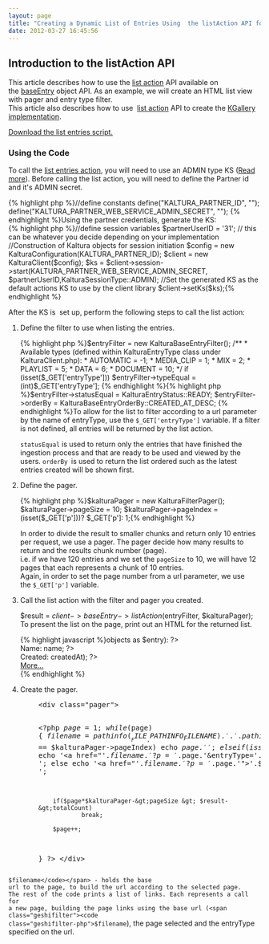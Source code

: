 ```yaml
---
layout: page
title: "Creating a Dynamic List of Entries Using  the listAction API for KGallery Implementation"
date: 2012-03-27 16:45:56
---
```


## Introduction to the listAction API

This article describes how to use the <a href="http://www.kaltura.com/api_v3/testmeDoc/?service=baseentry&action=list" class="bb-url">list action</a> API available on the <a href="http://www.kaltura.com/api_v3/testmeDoc/?service=baseentry" class="bb-url">baseEntry</a> object API. As an example, we will create an HTML list view with pager and entry type filter.  
This article also describes how to use  <a href="http://www.kaltura.com/api_v3/testmeDoc/?service=baseentry&action=list" class="bb-url">list action</a> API to create the <a href="http://knowledge.kaltura.com/kgallery-kaltura-video-gallery" class="bb-url">KGallery implementation</a>.

<a href="http://knowledge.kaltura.com/sites/default/files/list-entries-script.zip" class="bb-url">Download the list entries script.</a>

### Using the Code

To call the <a href="http://www.kaltura.com/api_v3/testmeDoc/?service=baseentry&action=list" class="bb-url">list entries action</a>, you will need to use an ADMIN type KS (<a href="http://knowledge.kaltura.com/kaltura-api-usage-guidelines" class="bb-url">Read more</a>). Before calling the list action, you will need to define the Partner id and it's ADMIN secret.

<div class="geshifilter">
  <div class="php geshifilter-php">
    {% highlight php %}//define constants define("KALTURA_PARTNER_ID", ""); define("KALTURA_PARTNER_WEB_SERVICE_ADMIN_SECRET", ""); {% endhighlight %}Using the partner credentials, generate the KS:
  </div>
</div>

<div class="geshifilter">
  <div class="php geshifilter-php">
    {% highlight php %}//define session variables $partnerUserID = '31'; // this can be whatever you decide depending on your implementation //Construction of Kaltura objects for session initiation $config = new KalturaConfiguration(KALTURA_PARTNER_ID); $client = new KalturaClient($config); $ks = $client->session->start(KALTURA_PARTNER_WEB_SERVICE_ADMIN_SECRET, $partnerUserID,KalturaSessionType::ADMIN); //Set the generated KS as the default actions KS to use by the client library $client->setKs($ks);{% endhighlight %}
  </div>
</div>

After the KS is  set up, perform the following steps to call the list action:

1.  Define the filter to use when listing the entries.<div class="geshifilter">
      <div class="php geshifilter-php">
        {% highlight php %}$entryFilter = new KalturaBaseEntryFilter(); /** * Available types (defined within KalturaEntryType class under KalturaClient.php): * AUTOMATIC = -1; * MEDIA_CLIP = 1; * MIX = 2; * PLAYLIST = 5; * DATA = 6; * DOCUMENT = 10; */ if (isset($_GET['entryType'])) $entryFilter->typeEqual = (int)$_GET['entryType']; {% endhighlight %}{% highlight php %}$entryFilter->statusEqual = KalturaEntryStatus::READY; $entryFilter->orderBy = KalturaBaseEntryOrderBy::CREATED_AT_DESC; {% endhighlight %}To allow for the list to filter according to a url parameter by the name of entryType, use the <span class="geshifilter"><code class="geshifilter-php">$_GET['entryType']</code></span> variable. If a filter is not defined, all entries will be returned by the list action.
      </div>
    </div>
    
    <span class="geshifilter"><code class="geshifilter-php">statusEqual</code></span> is used to return only the entries that have finished the ingestion process and that are ready to be used and viewed by the users. <span class="geshifilter"><code class="geshifilter-php">orderBy&nbsp;</code></span>is used to return the list ordered such as the latest entries created will be shown first.

2.  Define the pager.  
    <div class="geshifilter">
      <div class="php geshifilter-php">
        {% highlight php %}$kalturaPager = new KalturaFilterPager(); $kalturaPager->pageSize = 10; $kalturaPager->pageIndex = (isset($_GET['p']))? $_GET['p']: 1;{% endhighlight %}
      </div>
    </div>
    
    In order to divide the result to smaller chunks and return only 10 entries per request, we use a pager. The pager decide how many results to return and the results chunk number (page).  
    i.e. if we have 120 entries and we set the <span class="geshifilter"><code class="geshifilter-php">pageSize</code></span> to 10, we will have 12 pages that each represents a chunk of 10 entries.  
    Again, in order to set the page number from a url parameter, we use the <span class="geshifilter"><code class="geshifilter-php">$_GET['p']</code></span> variable.

3.  Call the list action with the filter and pager you created.  
      
    $result = $client->baseEntry->listAction($entryFilter, $kalturaPager);
    To present the list on the page, print out an HTML for the returned list.
    
    <div class="geshifilter">
      <div class="php geshifilter-php">
        {% highlight javascript %}<?php foreach($result->objects as $entry): ?> <div id="<?php echo $entry->id; ?>" class="doc"> <div><span>Name: </span><?php echo $entry->name; ?></div> <div><span>Created: </span><?php echo date('Y-m-d H:i:s', $entry->createdAt); ?></div> <div><a href="#" onclick="$('#infodiv<?php echo $entry->id; ?>').toggle('fast');" >More...</a><div style="display:none;overflow:hidden;" id="infodiv<?php echo $entry->id; ?>"><pre><?php echoprint_r($entry, true); ?></pre></div></div> </div> <? endforeach; ?>{% endhighlight %}
      </div>
    </div>

4.  Create the pager.

<div class="geshifilter">
  <div class="php geshifilter-php">
    <pre class="wysiwyg-syntaxhl brush: jscript;fontsize: 100; first-line: 1; " style="padding-left: 60px;">&lt;div class="pager"&gt;

&lt;?php
$page = 1;
while($page)
{
        $filename = pathinfo(__FILE__, PATHINFO_FILENAME).'.'.pathinfo(__FILE__, PATHINFO_EXTENSION);
        if($page == $kalturaPager-&gt;pageIndex)
                echo $page.' ';
        else
                if (isset($_GET['entryType']))
                        echo '&lt;a href="'.$filename.'?p='.$page.'&entryType='.$_GET['entryType'].'"&gt;'.$page.'&lt;/a&gt; ';
                else
                        echo '&lt;a href="'.$filename.'?p='.$page.'"&gt;'.$page.'&lt;/a&gt; ';

        if($page*$kalturaPager-&gt;pageSize &gt; $result-&gt;totalCount)
                break;

        $page++;
}
?&gt;
&lt;/div&gt;</pre>
  </div>
</div>

<span class="geshifilter"><code class="geshifilter-php">$filename</code></span> - holds the base url to the page, to build the url according to the selected page.  
The rest of the code prints a list of links. Each represents a call for a new page, building the page links using the base url (<span class="geshifilter"><code class="geshifilter-php">$filename</code></span>), the page selected and the entryType specified on the url.